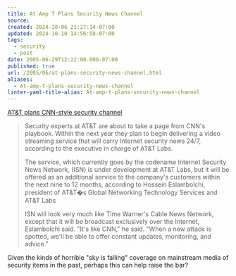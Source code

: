 ```yaml
---
title: At Amp T Plans Security News Channel
source: 
created: 2024-10-06 21:27:14-07:00
updated: 2024-10-10 14:56:58-07:00
tags:
  - security
  - post
date: 2005-06-29T12:22:00.000-07:00
published: true
url: /2005/06/at-plans-security-news-channel.html
aliases:
  - At-amp-t-plans-security-news-channel
linter-yaml-title-alias: At-amp-t-plans-security-news-channel
---
```



[AT&T plans CNN-style security channel](https://www.networkworld.com/news/2005/062305-att-cnn-security.html "AT&T plans CNN-style security channel")  
  

>   
> Security experts at AT&T are about to take a page from CNN's playbook. Within the next year they plan to begin delivering a video streaming service that will carry Internet security news 24/7, according to the executive in charge of AT&T Labs.  
>   
> The service, which currently goes by the codename Internet Security News Network, (ISN) is under development at AT&T Labs, but it will be offered as an additional service to the company's customers within the next nine to 12 months, according to Hossein Eslambolchi, president of AT&T�s Global Networking Technology Services and AT&T Labs  
>   
> ISN will look very much like Time Warner's Cable News Network, except that it will be broadcast exclusively over the Internet, Eslambolchi said. "It's like CNN," he said. "When a new attack is spotted, we'll be able to offer constant updates, monitoring, and advice."  

  
  
Given the kinds of horrible "sky is falling" coverage on mainstream media of security items in the past, perhaps this can help raise the bar?